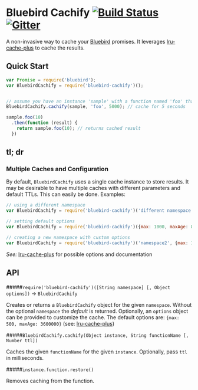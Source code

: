 Bluebird Cachify [![Build Status](https://travis-ci.org/gschwa/bluebird-cachify.svg?branch=develop)](https://travis-ci.org/gschwa/bluebird-cachify) [![Gitter](https://badges.gitter.im/Join%20Chat.svg)](https://gitter.im/gschwa/bluebird-cachify?utm_source=badge&utm_medium=badge&utm_campaign=pr-badge)
=====================

A non-invasive way to cache your [Bluebird](https://www.npmjs.com/package/bluebird) promises. It leverages [lru-cache-plus](https://www.npmjs.com/package/lru-cache-plus) to cache the results.

## Quick Start

```javascript
var Promise = require('bluebird');
var BluebirdCachify = require('bluebird-cachify')();


// assume you have an instance 'sample' with a function named 'foo' that returns a promise 
BluebirdCachify.cachify(sample, 'foo', 5000); // cache for 5 seconds

sample.foo(10) 
  .then(function (result) {
    return sample.foo(10); // returns cached result
  })
```

## tl; dr

### Multiple Caches and Configuration
By default, `BluebirdCachify` uses a single cache instance to store results. It may be desirable to have multiple caches with different parameters and default TTLs. This can easily be done. Examples:

```javascript
// using a different namespace
var BluebirdCachify = require('bluebird-cachify')('different namespace');

// setting default options
var BluebirdCachify = require('bluebird-cachify')({max: 1000, maxAge: 8000});

// creating a new namespace with custom options
var BluebirdCachify = require('bluebird-cachify')('namespace2', {max: 1000, maxAge: 8000});
``` 

*See:* [lru-cache-plus](https://www.npmjs.com/package/lru-cache-plus) for possible options and documentation

## API

#####`require('bluebird-cachify')([String namespace] [, Object options])` -> `BluebirdCachify`

Creates or returns a `BluebirdCachify` object for the given `namespace`. Without the optional `namespace` the *default* is returned. Optionally, an `options` object can be provided to customize the cache. The default options are: `{max: 500, maxAge: 3600000}` (see: [lru-cache-plus](https://www.npmjs.com/package/lru-cache-plus))

#####`BluebirdCachify.cachify(Object instance, String functionName [, Number ttl])`

Caches the given `functionName` for the given `instance`. Optionally, pass `ttl` in milliseconds.

#####`instance.function.restore()`

Removes caching from the function.
